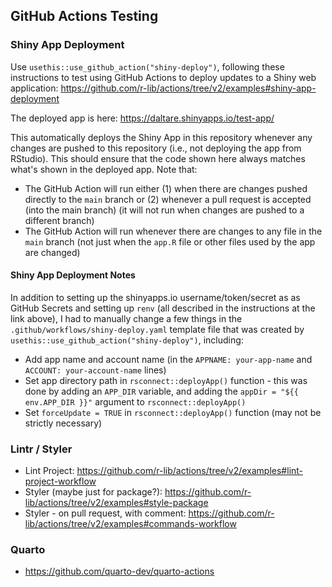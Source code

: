 ## GitHub Actions Testing

### Shiny App Deployment

Use `usethis::use_github_action("shiny-deploy")`, following these instructions to test using GitHub Actions to deploy updates to a Shiny web application: <https://github.com/r-lib/actions/tree/v2/examples#shiny-app-deployment>

The deployed app is here: <https://daltare.shinyapps.io/test-app/>

This automatically deploys the Shiny App in this repository whenever any changes are pushed to this repository (i.e., not deploying the app from RStudio). This should ensure that the code shown here always matches what's shown in the deployed app. Note that:

-   The GitHub Action will run either (1) when there are changes pushed directly to the `main` branch or (2) whenever a pull request is accepted (into the main branch) (it will not run when changes are pushed to a different branch)
-   The GitHub Action will run whenever there are changes to any file in the `main` branch (not just when the `app.R` file or other files used by the app are changed)

#### Shiny App Deployment Notes

In addition to setting up the shinyapps.io username/token/secret as as GitHub Secrets and setting up `renv` (all described in the instructions at the link above), I had to manually change a few things in the `.github/workflows/shiny-deploy.yaml` template file that was created by `usethis::use_github_action("shiny-deploy")`, including:

-   Add app name and account name (in the `APPNAME: your-app-name` and `ACCOUNT: your-account-name` lines)
-   Set app directory path in `rsconnect::deployApp()` function - this was done by adding an `APP_DIR` variable, and adding the `appDir = "${{ env.APP_DIR }}"` argument to `rsconnect::deployApp()`
-   Set `forceUpdate = TRUE` in `rsconnect::deployApp()` function (may not be strictly necessary)

### Lintr / Styler

-   Lint Project: <https://github.com/r-lib/actions/tree/v2/examples#lint-project-workflow>
-   Styler (maybe just for package?): <https://github.com/r-lib/actions/tree/v2/examples#style-package>
-   Styler - on pull request, with comment: <https://github.com/r-lib/actions/tree/v2/examples#commands-workflow>

### Quarto

-   <https://github.com/quarto-dev/quarto-actions>
